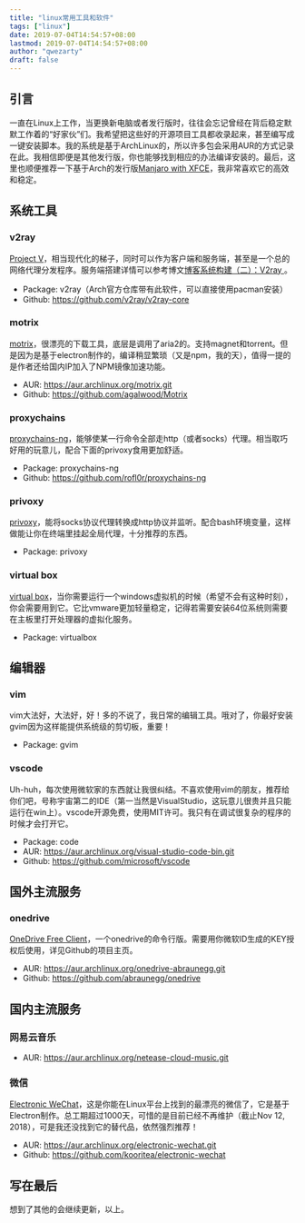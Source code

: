 ```yaml
---
title: "linux常用工具和软件"
tags: ["linux"]
date: 2019-07-04T14:54:57+08:00
lastmod: 2019-07-04T14:54:57+08:00
author: "qwezarty"
draft: false
---
```


## 引言

一直在Linux上工作，当更换新电脑或者发行版时，往往会忘记曾经在背后稳定默默工作着的“好家伙”们。我希望把这些好的开源项目工具都收录起来，甚至编写成一键安装脚本。我的系统是基于ArchLinux的，所以许多包会采用AUR的方式记录在此。我相信即便是其他发行版，你也能够找到相应的办法编译安装的。最后，这里也顺便推荐一下基于Arch的发行版[Manjaro with XFCE](https://manjaro.org/)，我非常喜欢它的高效和稳定。

## 系统工具

### v2ray

[Project V](https://www.v2ray.com/)，相当现代化的梯子，同时可以作为客户端和服务端，甚至是一个总的网络代理分发程序。服务端搭建详情可以参考博文[博客系统构建（二）：V2ray
](https://atomlab.org/post/ladder/v2ray-agent/)。

- Package: v2ray（Arch官方仓库带有此软件，可以直接使用pacman安装）
- Github: https://github.com/v2ray/v2ray-core

### motrix

[motrix](https://github.com/agalwood/Motrix)，很漂亮的下载工具，底层是调用了aria2的。支持magnet和torrent。但是因为是基于electron制作的，编译稍显繁琐（又是npm，我的天），值得一提的是作者还给国内IP加入了NPM镜像加速功能。

- AUR: https://aur.archlinux.org/motrix.git
- Github: https://github.com/agalwood/Motrix

### proxychains

[proxychains-ng](https://github.com/rofl0r/proxychains-ng)，能够使某一行命令全部走http（或者socks）代理。相当取巧好用的玩意儿，配合下面的privoxy食用更加舒适。

- Package: proxychains-ng
- Github: https://github.com/rofl0r/proxychains-ng

### privoxy

[privoxy](https://wiki.archlinux.org/index.php/Privoxy)，能将socks协议代理转换成http协议并监听。配合bash环境变量，这样做能让你在终端里挂起全局代理，十分推荐的东西。

- Package: privoxy

### virtual box

[virtual box](https://wiki.archlinux.org/index.php/VirtualBox)，当你需要运行一个windows虚拟机的时候（希望不会有这种时刻），你会需要用到它。它比vmware更加轻量稳定，记得若需要安装64位系统则需要在主板里打开处理器的虚拟化服务。

- Package: virtualbox

## 编辑器

### vim

vim大法好，大法好，好！多的不说了，我日常的编辑工具。哦对了，你最好安装gvim因为这样能提供系统级的剪切板，重要！

- Package: gvim

### vscode

Uh-huh，每次使用微软家的东西就让我很纠结。不喜欢使用vim的朋友，推荐给你们吧，号称宇宙第二的IDE（第一当然是VisualStudio，这玩意儿很贵并且只能运行在win上）。vscode开源免费，使用MIT许可。我只有在调试很复杂的程序的时候才会打开它。

- Package: code
- AUR: https://aur.archlinux.org/visual-studio-code-bin.git
- Github: https://github.com/microsoft/vscode

## 国外主流服务

### onedrive

[OneDrive Free Client](https://github.com/abraunegg/onedrive)，一个onedrive的命令行版。需要用你微软ID生成的KEY授权后使用，详见Github的项目主页。

- AUR: https://aur.archlinux.org/onedrive-abraunegg.git
- Github: https://github.com/abraunegg/onedrive

## 国内主流服务

### 网易云音乐

- AUR: https://aur.archlinux.org/netease-cloud-music.git

### 微信

[Electronic WeChat](https://github.com/geeeeeeeeek/electronic-wechat)，这是你能在Linux平台上找到的最漂亮的微信了，它是基于Electron制作。总工期超过1000天，可惜的是目前已经不再维护（截止Nov 12, 2018），可是我还没找到它的替代品，依然强烈推荐！

- AUR: https://aur.archlinux.org/electronic-wechat.git
- Github: https://github.com/kooritea/electronic-wechat

## 写在最后

想到了其他的会继续更新，以上。


